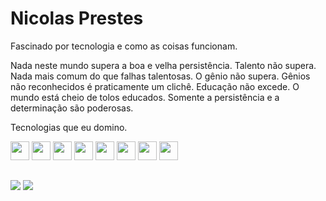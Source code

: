 # Nicolas Prestes

Fascinado por tecnologia e como as coisas funcionam.

Nada neste mundo supera a boa e velha persistência. Talento não supera. Nada mais comum do que falhas talentosas. O gênio não supera. Gênios não reconhecidos é praticamente um clichê. Educação não excede. O mundo está cheio de tolos educados. Somente a persistência e a determinação são poderosas.



Tecnologias que eu domino.

<div>
 <img src="https://cdn.iconscout.com/icon/free/png-256/node-js-1174925.png" height="30" width="30">      
 <img src="https://cdn.iconscout.com/icon/free/png-256/javascript-23-1174949.png" height="30" width="30"> 
 <img src="https://cdn.iconscout.com/icon/free/png-256/java-60-1174953.png" height="30" width="30">      
 <img src="https://cdn.iconscout.com/icon/free/png-256/lua-3521554-2944972.png" height="30" width="30">      
 <img src="https://cdn.iconscout.com/icon/free/png-256/react-4-1175110.png" height="30" width="30">      
 <img src="https://cdn.iconscout.com/icon/free/png-256/mysql-3521596-2945040.png" height="30" width="30">      
 <img src="https://cdn.iconscout.com/icon/free/png-256/eclipse-14-282371.png" height="30" width="30">      
 <img src="https://cdn.iconscout.com/icon/free/png-256/visual-studio-code-1868941-1583105.png" height="30" width="30">      
</div>

##

<div>
  <a href="https://www.linkedin.com/in/dev-prestes/" target="_blank"><img src="https://img.shields.io/badge/-LinkedIn-782f51?style=for-the-badge&logo=linkedin&logoColor=white" target="_blank"></a> 
  <a href="https://www.instagram.com/eaee.prestes/" target="_blank"><img src="https://img.shields.io/badge/-Instagram-782f51?style=for-the-badge&logo=instagram&logoColor=white" target="_blank"></a>
</div>
